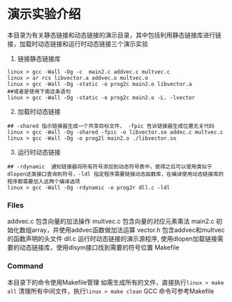 # 演示实验介绍
本目录为有关静态链接和动态链接的演示目录，其中包括利用静态链接库进行链接，加载时动态链接和运行时动态链接三个演示实验

1. 链接静态链接库
```shell
linux > gcc -Wall -Og -c  main2.c addvec.c multvec.c
linux > ar rcs libvector.a addvec.o multvec.o
linux > gcc -Wall -Og -static -o prog2c main2.o libvector.a
##或者是使用下面这条语句
linux > gcc -Wall -Og -static -o prog2c main2.o -L. -lvector
```
2. 加载时动态链接
```shell
## -shared 指示链接器生成一个共享目标文件， -fpic 告诉链接器生成位置无关代码
linux > gcc -Wall -Og -shared -fpic -o libvector.so addec.c multvec.c
linux > gcc -Wall -Og -o prog2l main2.o ./libvector.so
```
3. 运行时动态链接
```shell
## -rdynamic  通知链接器将所有符号添加到动态符号表中，使得之后可以使用类似于dlopen这类接口查询到符号，-ldl 指定程序需要链接动态函数库，在编译使用动态链接库的程序都需要加入这两个编译选项 
linux > gcc -Wall -Og -rdynamic -o prog2r dll.c -ldl
```

### Files
addvec.c 包含向量的加法操作
multvec.c 包含向量的对应元素乘法
main2.c 初始化数组array，并使用addvec函数做加法运算
vector.h 包含addvec和multvec的函数声明的头文件
dll.c 运行时动态链接的演示源程序,  使用dlopen加载链接需要的动态链接库，使用dlsym接口找到需要的符号位置 
Makefile

### Command
本目录下的命令使用Makefile管理
如需生成所有的文件，直接执行`linux > make all`
清理所有中间文件，执行`linux > make clean`
GCC 命令可参考Makefile
